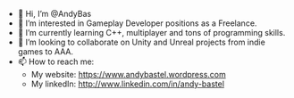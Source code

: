 - 👋 Hi, I’m @AndyBas
- 👀 I’m interested in Gameplay Developer positions as a Freelance.
- 🌱 I’m currently learning C++, multiplayer and tons of programming skills.
- 💞️ I’m looking to collaborate on Unity and Unreal projects from indie games to AAA.
- 📫 How to reach me:
    - My website: https://www.andybastel.wordpress.com
    - My linkedIn: http://www.linkedin.com/in/andy-bastel

<!---
AndyBas/AndyBas is a ✨ special ✨ repository because its `README.md` (this file) appears on your GitHub profile.
You can click the Preview link to take a look at your changes.
--->
